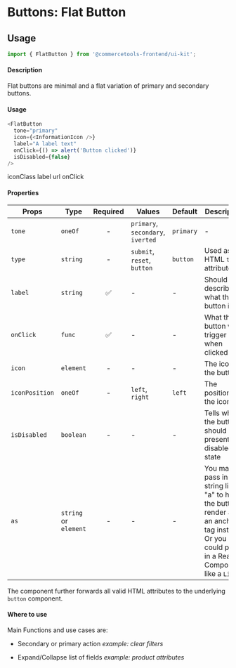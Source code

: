 # Buttons: Flat Button

## Usage

```js
import { FlatButton } from '@commercetools-frontend/ui-kit';
```

#### Description

Flat buttons are minimal and a flat variation of primary and secondary buttons.

#### Usage

```js
<FlatButton
  tone="primary"
  icon={<InformationIcon />}
  label="A label text"
  onClick={() => alert('Button clicked')}
  isDisabled={false}
/>
```

iconClass label url onClick

#### Properties

| Props          | Type                  | Required | Values                            | Default   | Description                                                                                                                                  |
| -------------- | --------------------- | :------: | --------------------------------- | --------- | -------------------------------------------------------------------------------------------------------------------------------------------- |
| `tone`         | `oneOf`               |    -     | `primary`, `secondary`, `iverted` | `primary` | -                                                                                                                                            |
| `type`         | `string`              |    -     | `submit`, `reset`, `button`       | `button`  | Used as the HTML `type` attribute.                                                                                                           |
| `label`        | `string`              |    ✅    | -                                 | -         | Should describe what the button is for                                                                                                       |
| `onClick`      | `func`                |    ✅    | -                                 | -         | What the button will trigger when clicked                                                                                                    |
| `icon`         | `element`             |    -     | -                                 | -         | The icon of the button                                                                                                                       |
| `iconPosition` | `oneOf`               |    -     | `left`, `right`                   | `left`    | The position of the icon                                                                                                                     |
| `isDisabled`   | `boolean`             |    -     | -                                 | -         | Tells when the button should present a disabled state                                                                                        |
| `as`           | `string` or `element` |    -     | -                                 | -         | You may pass in a string like "a" to have the button render as an anchor tag instead. Or you could pass in a React Component, like a `Link`. |

The component further forwards all valid HTML attributes to the underlying `button` component.

#### Where to use

Main Functions and use cases are:

- Secondary or primary action _example: clear filters_

- Expand/Collapse list of fields _example: product attributes_
